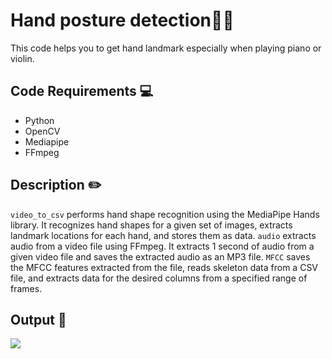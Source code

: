 # Hand posture detection🤚🏻
This code helps you to get hand landmark especially when playing piano or violin.
## Code Requirements 💻
* Python
* OpenCV
* Mediapipe
* FFmpeg
## Description ✏️
```video_to_csv``` performs hand shape recognition using the MediaPipe Hands library. 
It recognizes hand shapes for a given set of images, extracts landmark locations for each hand, and stores them as data.
```audio``` extracts audio from a video file using FFmpeg. 
It extracts 1 second of audio from a given video file and saves the extracted audio as an MP3 file.
```MFCC``` saves the MFCC features extracted from the file, reads skeleton data from a CSV file, and extracts data for the desired columns from a specified range of frames.
## Output 🎻
<img src='./output_frame_8301.jpg'>
